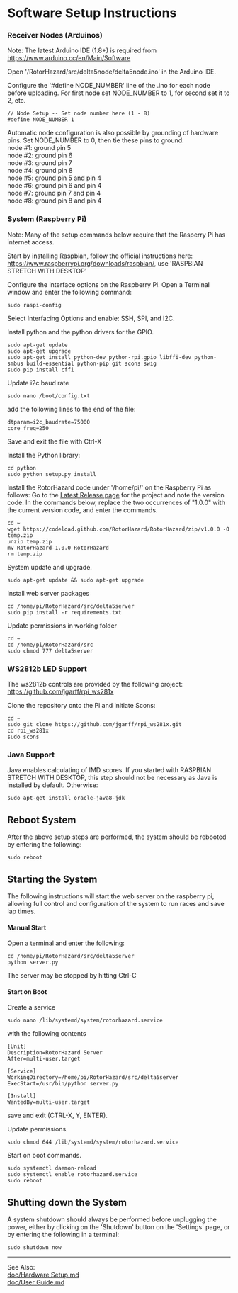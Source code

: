 # Software Setup Instructions

### Receiver Nodes (Arduinos)
Note: The latest Arduino IDE (1.8+) is required from https://www.arduino.cc/en/Main/Software

Open '/RotorHazard/src/delta5node/delta5node.ino' in the Arduino IDE.

Configure the '#define NODE_NUMBER' line of the .ino for each node before uploading. For first node set NODE_NUMBER to 1, for second set it to 2, etc.
```
// Node Setup -- Set node number here (1 - 8)
#define NODE_NUMBER 1
```

Automatic node configuration is also possible by grounding of hardware pins. Set NODE_NUMBER to 0, then tie these pins to ground:  
node #1: ground pin 5  
node #2: ground pin 6  
node #3: ground pin 7  
node #4: ground pin 8  
node #5: ground pin 5 and pin 4  
node #6: ground pin 6 and pin 4  
node #7: ground pin 7 and pin 4  
node #8: ground pin 8 and pin 4

### System (Raspberry Pi)
Note: Many of the setup commands below require that the Rasperry Pi has internet access.

Start by installing Raspbian, follow the official instructions here: https://www.raspberrypi.org/downloads/raspbian/, use 'RASPBIAN STRETCH WITH DESKTOP'

Configure the interface options on the Raspberry Pi.
Open a Terminal window and enter the following command:
```
sudo raspi-config
```
Select Interfacing Options and enable: SSH, SPI, and I2C.


Install python and the python drivers for the GPIO.
```
sudo apt-get update 
sudo apt-get upgrade
sudo apt-get install python-dev python-rpi.gpio libffi-dev python-smbus build-essential python-pip git scons swig
sudo pip install cffi
```

Update i2c baud rate
```
sudo nano /boot/config.txt
```
add the following lines to the end of the file:
```
dtparam=i2c_baudrate=75000
core_freq=250
```
Save and exit the file with Ctrl-X


Install the Python library:
```
cd python
sudo python setup.py install
```

Install the RotorHazard code under '/home/pi/' on the Raspberry Pi as follows: Go to the [Latest Release page](https://github.com/RotorHazard/RotorHazard/releases/latest) for the project and note the version code. In the commands below, replace the two occurrences of "1.0.0" with the current version code, and enter the commands.
```
cd ~
wget https://codeload.github.com/RotorHazard/RotorHazard/zip/v1.0.0 -O temp.zip
unzip temp.zip
mv RotorHazard-1.0.0 RotorHazard
rm temp.zip
```

System update and upgrade.
```
sudo apt-get update && sudo apt-get upgrade
```

Install web server packages
```
cd /home/pi/RotorHazard/src/delta5server
sudo pip install -r requirements.txt
```

Update permissions in working folder
```
cd ~
cd /home/pi/RotorHazard/src
sudo chmod 777 delta5server 
```

### WS2812b LED Support
The ws2812b controls are provided by the following project:
https://github.com/jgarff/rpi_ws281x

Clone the repository onto the Pi and initiate Scons:
```
cd ~
sudo git clone https://github.com/jgarff/rpi_ws281x.git
cd rpi_ws281x
sudo scons
```

### Java Support
Java enables calculating of IMD scores. If you started with RASPBIAN STRETCH WITH DESKTOP, this step should not be necessary as Java is installed by default. Otherwise:
```
sudo apt-get install oracle-java8-jdk
```

## Reboot System
After the above setup steps are performed, the system should be rebooted by entering the following:
```
sudo reboot
```

## Starting the System

The following instructions will start the web server on the raspberry pi, allowing full control and configuration of the system to run races and save lap times.  

#### Manual Start
Open a terminal and enter the following:
```
cd /home/pi/RotorHazard/src/delta5server
python server.py
```
The server may be stopped by hitting Ctrl-C

#### Start on Boot
Create a service
```
sudo nano /lib/systemd/system/rotorhazard.service
```
with the following contents
```
[Unit]
Description=RotorHazard Server
After=multi-user.target

[Service]
WorkingDirectory=/home/pi/RotorHazard/src/delta5server
ExecStart=/usr/bin/python server.py

[Install]
WantedBy=multi-user.target
```
save and exit (CTRL-X, Y, ENTER).

Update permissions.
```
sudo chmod 644 /lib/systemd/system/rotorhazard.service
```

Start on boot commands.
```
sudo systemctl daemon-reload
sudo systemctl enable rotorhazard.service
sudo reboot
```

## Shutting down the System
A system shutdown should always be performed before unplugging the power, either by clicking on the 'Shutdown' button on the 'Settings' page, or by entering the following in a terminal:
```
sudo shutdown now
```

-----------------------------

See Also:  
[doc/Hardware Setup.md](Hardware%20Setup.md)  
[doc/User Guide.md](User%20Guide.md)